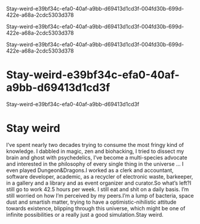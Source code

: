Stay-weird-e39bf34c-efa0-40af-a9bb-d69413d1cd3f-004fd30b-699d-422e-a68a-2cdc5303d378

Stay-weird-e39bf34c-efa0-40af-a9bb-d69413d1cd3f-004fd30b-699d-422e-a68a-2cdc5303d378

Stay-weird-e39bf34c-efa0-40af-a9bb-d69413d1cd3f-004fd30b-699d-422e-a68a-2cdc5303d378

# Stay-weird-e39bf34c-efa0-40af-a9bb-d69413d1cd3f

Stay-weird-e39bf34c-efa0-40af-a9bb-d69413d1cd3f

# Stay weird

I’ve spent nearly two decades trying to consume the most fringy kind of knowledge. I dabbled in magic, zen and biohacking, I tried to dissect my brain and ghost with psychedelics, I’ve become a multi-species advocate and interested in the philosophy of every single thing in the universe … I even played Dungeon&Dragons.I worked as a clerk and accountant, software developer, academic, as a recycler of electronic waste, barkeeper, in a gallery and a library and as event organizer and curator.So what’s left?I still go to work 42.5 hours per week. I still eat and shit on a daily basis. I’m still worried on how I’m perceived by my peers.I’m a lump of bacteria, space dust and smartish matter, trying to have a optimistic-nihilistic attitude towards existence, blipping through this universe, which might be one of infinite possibilities or a really just a good simulation.Stay weird.
